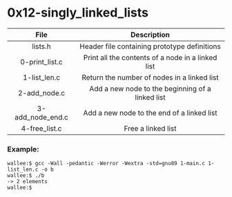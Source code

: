 # 0x12-singly_linked_lists


|                  File                                    |                     Description                     |
| :-----------------------------------------: |  :-----------------------------------------------:  |
|        lists.h 	   | Header file containing prototype definitions |
|        0-print_list.c    | Print all the contents of a node in a linked list|
|        1-list_len.c      | Return the number of nodes in a linked list |
|        2-add_node.c 	   | Add a new node to the beginning of a linked list |
|        3-add_node_end.c  | Add a new node to the end of a linked list |
|        4-free_list.c     | Free a linked list |

### Example:

```
wallee:$ gcc -Wall -pedantic -Werror -Wextra -std=gnu89 1-main.c 1-list_len.c -o b
wallee:$ ./b
-> 2 elements
wallee:$
```